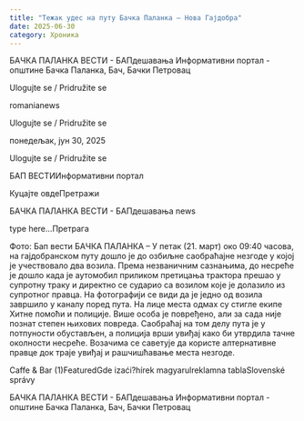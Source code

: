 ```yaml
---
title: "Тежак удес на путу Бачка Паланка – Нова Гајдобра"
date: 2025-06-30
category: Хроника
---
```


БАЧКА ПАЛАНКА ВЕСТИ - БАПдешавања Информативни портал - општине Бачка Паланка, Бач, Бачки Петровац

Ulogujte se / Pridružite se

romanianews

Ulogujte se / Pridružite se

понедељак, јун 30, 2025

Ulogujte se / Pridružite se

БАП ВЕСТИИнформативни портал

Куцајте овдеПретражи

БАЧКА ПАЛАНКА ВЕСТИ - БАПдешавања news

type here...Претрага

Фото: Бап вести
            БАЧКА ПАЛАНКА – У петак (21. март) око 09:40 часова, на гајдобранском путу дошло је до озбиљне саобраћајне незгоде у којој је учествовало два возила.
Према незваничним сазнањима, до несреће је дошло када је аутомобил приликом претицања трактора прешао у супротну траку и директно се сударио са возилом које је долазило из супротног правца. На фотографији се види да је једно од возила завршило у каналу поред пута. На лице места одмах су стигле екипе Хитне помоћи и полиције. Више особа је повређено, али за сада није познат степен њихових повреда.
Саобраћај на том делу пута је у потпуности обустављен, а полиција врши увиђај како би утврдила тачне околности несреће. Возачима се саветује да користе алтернативне правце док траје увиђај и рашчишћавање места незгоде.

Caffe & Bar (1)FeaturedGde izaći?hírek magyarulreklamna tablaSlovenské správy

БАЧКА ПАЛАНКА ВЕСТИ - БАПдешавања Информативни портал - општине Бачка Паланка, Бач, Бачки Петровац
